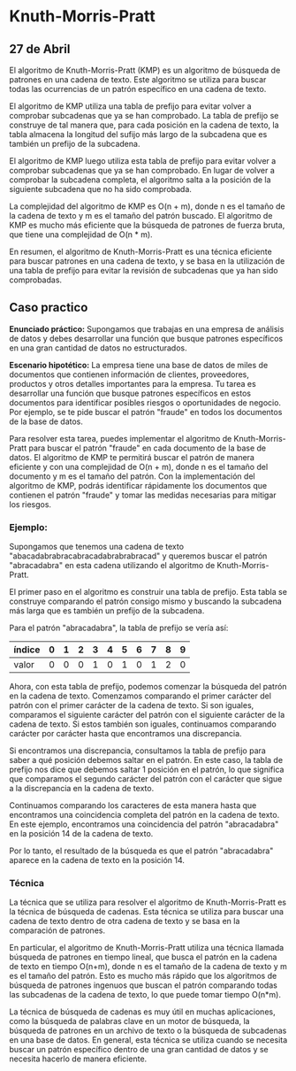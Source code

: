 # Knuth-Morris-Pratt
## 27 de Abril

El algoritmo de Knuth-Morris-Pratt (KMP) es un algoritmo de búsqueda de patrones en una cadena de texto. Este algoritmo se utiliza para buscar todas las ocurrencias de un patrón específico en una cadena de texto.

El algoritmo de KMP utiliza una tabla de prefijo para evitar volver a comprobar subcadenas que ya se han comprobado. La tabla de prefijo se construye de tal manera que, para cada posición en la cadena de texto, la tabla almacena la longitud del sufijo más largo de la subcadena que es también un prefijo de la subcadena.

El algoritmo de KMP luego utiliza esta tabla de prefijo para evitar volver a comprobar subcadenas que ya se han comprobado. En lugar de volver a comprobar la subcadena completa, el algoritmo salta a la posición de la siguiente subcadena que no ha sido comprobada.

La complejidad del algoritmo de KMP es O(n + m), donde n es el tamaño de la cadena de texto y m es el tamaño del patrón buscado. El algoritmo de KMP es mucho más eficiente que la búsqueda de patrones de fuerza bruta, que tiene una complejidad de O(n * m).

En resumen, el algoritmo de Knuth-Morris-Pratt es una técnica eficiente para buscar patrones en una cadena de texto, y se basa en la utilización de una tabla de prefijo para evitar la revisión de subcadenas que ya han sido comprobadas.

## Caso practico

**Enunciado práctico:** Supongamos que trabajas en una empresa de análisis de datos y debes desarrollar una función que busque patrones específicos en una gran cantidad de datos no estructurados. 

**Escenario hipotético:** La empresa tiene una base de datos de miles de documentos que contienen información de clientes, proveedores, productos y otros detalles importantes para la empresa. Tu tarea es desarrollar una función que busque patrones específicos en estos documentos para identificar posibles riesgos o oportunidades de negocio. Por ejemplo, se te pide buscar el patrón "fraude" en todos los documentos de la base de datos.

Para resolver esta tarea, puedes implementar el algoritmo de Knuth-Morris-Pratt para buscar el patrón "fraude" en cada documento de la base de datos. El algoritmo de KMP te permitirá buscar el patrón de manera eficiente y con una complejidad de O(n + m), donde n es el tamaño del documento y m es el tamaño del patrón. Con la implementación del algoritmo de KMP, podrás identificar rápidamente los documentos que contienen el patrón "fraude" y tomar las medidas necesarias para mitigar los riesgos.

### Ejemplo:

Supongamos que tenemos una cadena de texto "abacadabrabracabracadabrabrabracad" y queremos buscar el patrón "abracadabra" en esta cadena utilizando el algoritmo de Knuth-Morris-Pratt.

El primer paso en el algoritmo es construir una tabla de prefijo. Esta tabla se construye comparando el patrón consigo mismo y buscando la subcadena más larga que es también un prefijo de la subcadena.

Para el patrón "abracadabra", la tabla de prefijo se vería así:

| índice | 0 | 1 | 2 | 3 | 4 | 5 | 6 | 7 | 8 | 9 |
|--------|---|---|---|---|---|---|---|---|---|---|
| valor  | 0 | 0 | 0 | 1 | 0 | 1 | 0 | 1 | 2 | 0 |

Ahora, con esta tabla de prefijo, podemos comenzar la búsqueda del patrón en la cadena de texto. Comenzamos comparando el primer carácter del patrón con el primer carácter de la cadena de texto. Si son iguales, comparamos el siguiente carácter del patrón con el siguiente carácter de la cadena de texto. Si estos también son iguales, continuamos comparando carácter por carácter hasta que encontramos una discrepancia.

Si encontramos una discrepancia, consultamos la tabla de prefijo para saber a qué posición debemos saltar en el patrón. En este caso, la tabla de prefijo nos dice que debemos saltar 1 posición en el patrón, lo que significa que comparamos el segundo carácter del patrón con el carácter que sigue a la discrepancia en la cadena de texto.

Continuamos comparando los caracteres de esta manera hasta que encontramos una coincidencia completa del patrón en la cadena de texto. En este ejemplo, encontramos una coincidencia del patrón "abracadabra" en la posición 14 de la cadena de texto.

Por lo tanto, el resultado de la búsqueda es que el patrón "abracadabra" aparece en la cadena de texto en la posición 14.

### Técnica

La técnica que se utiliza para resolver el algoritmo de Knuth-Morris-Pratt es la técnica de búsqueda de cadenas. Esta técnica se utiliza para buscar una cadena de texto dentro de otra cadena de texto y se basa en la comparación de patrones.

En particular, el algoritmo de Knuth-Morris-Pratt utiliza una técnica llamada búsqueda de patrones en tiempo lineal, que busca el patrón en la cadena de texto en tiempo O(n+m), donde n es el tamaño de la cadena de texto y m es el tamaño del patrón. Esto es mucho más rápido que los algoritmos de búsqueda de patrones ingenuos que buscan el patrón comparando todas las subcadenas de la cadena de texto, lo que puede tomar tiempo O(n*m).

La técnica de búsqueda de cadenas es muy útil en muchas aplicaciones, como la búsqueda de palabras clave en un motor de búsqueda, la búsqueda de patrones en un archivo de texto o la búsqueda de subcadenas en una base de datos. En general, esta técnica se utiliza cuando se necesita buscar un patrón específico dentro de una gran cantidad de datos y se necesita hacerlo de manera eficiente.